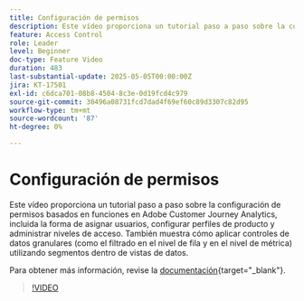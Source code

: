 ```yaml
---
title: Configuración de permisos
description: Este vídeo proporciona un tutorial paso a paso sobre la configuración de permisos basados en funciones en Adobe Customer Journey Analytics, incluida la forma de asignar usuarios, configurar perfiles de producto y administrar niveles de acceso.
feature: Access Control
role: Leader
level: Beginner
doc-type: Feature Video
duration: 483
last-substantial-update: 2025-05-05T00:00:00Z
jira: KT-17501
exl-id: c6dca701-08b8-4504-8c3e-0d19fcd4c979
source-git-commit: 30496a08731fcd7dad4f69ef60c89d3307c82d95
workflow-type: tm+mt
source-wordcount: '87'
ht-degree: 0%

---
```


# Configuración de permisos

Este vídeo proporciona un tutorial paso a paso sobre la configuración de permisos basados en funciones en Adobe Customer Journey Analytics, incluida la forma de asignar usuarios, configurar perfiles de producto y administrar niveles de acceso. También muestra cómo aplicar controles de datos granulares (como el filtrado en el nivel de fila y en el nivel de métrica) utilizando segmentos dentro de vistas de datos.

Para obtener más información, revise la [documentación](https://experienceleague.adobe.com/es/docs/analytics-platform/using/technotes/access-control){target="_blank"}.

>[!VIDEO](https://video.tv.adobe.com/v/3463388/?learn=on&captions=spa)
